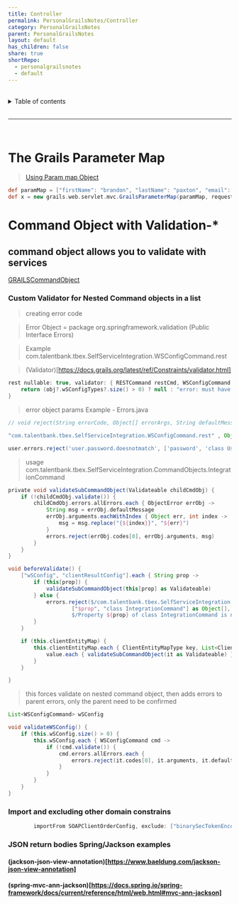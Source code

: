 ```yaml
---
title: Controller
permalink: PersonalGrailsNotes/Controller
category: PersonalGrailsNotes
parent: PersonalGrailsNotes
layout: default
has_children: false
share: true
shortRepo:
  - personalgrailsnotes
  - default    
---
```



<br/>    

<details markdown="block">    
<summary>    
Table of contents    
</summary>    
{: .text-delta }    
1. TOC    
{:toc}    
</details>    

<br/>    

***    

<br/>    

# The Grails Parameter Map

> [Using Param map Object](https://gist.github.com/14paxton/42e595a1bf50e44031b6be6c034003d9)

```groovy    
def paramMap = ["firstName": "brandon", "lastName": "paxton", "email": "bpaxton@talentplus.com", "assessmentType": "AO6"]
def x = new grails.web.servlet.mvc.GrailsParameterMap(paramMap, request)    
```    

# Command Object with Validation-*

## command object allows you to validate with services

<a href="https://gist.github.com/14paxton/282d48ed20642c697315e15dffb7df2d"> GRAILSCommandObject </a>    

### Custom Validator for Nested Command objects in a list

> creating error code

> Error Object = package org.springframework.validation (Public Interface Errors)

> Example com.talentbank.tbex.SelfServiceIntegration.WSConfigCommand.rest

> (Validator)[https://docs.grails.org/latest/ref/Constraints/validator.html]

```groovy
rest nullable: true, validator: { RESTCommand restCmd, WSConfigCommand obj ->
    return (obj?.wSConfigTypes?.size() > 0) ? null : "error: must have config rest, ftp, or soap"
}
```

> error object params Example - Errors.java

```groovy
// void reject(String errorCode, Object[] errorArgs, String defaultMessage);

"com.talentbank.tbex.SelfServiceIntegration.WSConfigCommand.rest" , Object { "rest" : "${WSConfigCommand.class}" } , "Property[{ 0 }] of class [ { 1 } ] with value [ { 2 } ] does not pass custom validation" 
```

```groovy
user.errors.reject('user.password.doesnotmatch', ['password', 'class User'] as Object[], '[Property [{0}] of class [{1}] does not match confirmation]')
```

> usage com.talentbank.tbex.SelfServiceIntegration.CommandObjects.IntegrationCommand

```groovy
private void validateSubCommandObject(Validateable childCmdObj) {
    if (!childCmdObj.validate()) {
        childCmdObj.errors.allErrors.each { ObjectError errObj ->
            String msg = errObj.defaultMessage
            errObj.arguments.eachWithIndex { Object err, int index ->
                msg = msg.replace("{${index}}", "${err}")
            }
            errors.reject(errObj.codes[0], errObj.arguments, msg)
        }
    }
}

void beforeValidate() {
    ["wSConfig", "clientResultConfig"].each { String prop ->
        if (this[prop]) {
            validateSubCommandObject(this[prop] as Validateable)
        } else {
            errors.reject($/com.talentbank.tbex.SelfServiceIntegration.validator.null.${prop}/$,
                    ["$prop", "class IntegrationCommand"] as Object[],
                    $/Property ${prop} of class IntegrationCommand is null/$)
        }
    }

    if (this.clientEntityMap) {
        this.clientEntityMap.each { ClientEntityMapType key, List<ClientEntityDetailsCommand> value ->
            value.each { validateSubCommandObject(it as Validateable) }
        }
    }

}
```    

> this forces validate on nested command object, then adds errors to parent errors, only the parent need to be confirmed

```groovy    
List<WSConfigCommand> wSConfig

void validateWSConfig() {
    if (this.wSConfig.size() > 0) {
        this.wSConfig.each { WSConfigCommand cmd ->
            if (!cmd.validate()) {
                cmd.errors.allErrors.each {
                    errors.reject(it.codes[0], it.arguments, it.defaultMessage)
                }
            }
        }
    }
}    
```    

### Import and excluding other domain constrains

```groovy    
        importFrom SOAPClientOrderConfig, exclude: ["binarySecTokenEncodingType", "binarySecTokenValueType", "countryCodeFormat"]    
```    

### JSON return bodies Spring/Jackson examples

#### (jackson-json-view-annotation)[https://www.baeldung.com/jackson-json-view-annotation]

#### (spring-mvc-ann-jackson)[https://docs.spring.io/spring-framework/docs/current/reference/html/web.html#mvc-ann-jackson]